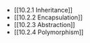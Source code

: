 
- [[10.2.1 Inheritance]]
- [[10.2.2 Encapsulation]]
- [[10.2.3 Abstraction]]
- [[10.2.4 Polymorphism]]
